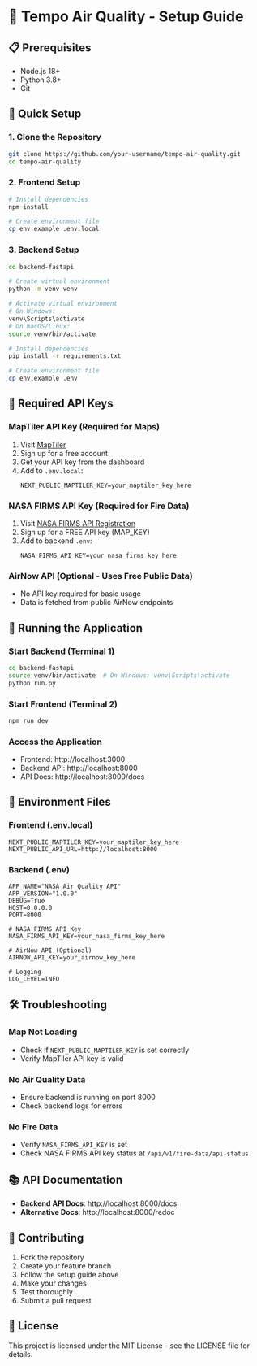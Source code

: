 # 🚀 Tempo Air Quality - Setup Guide

## 📋 Prerequisites

- Node.js 18+
- Python 3.8+
- Git

## 🔧 Quick Setup

### 1. Clone the Repository

```bash
git clone https://github.com/your-username/tempo-air-quality.git
cd tempo-air-quality
```

### 2. Frontend Setup

```bash
# Install dependencies
npm install

# Create environment file
cp env.example .env.local
```

### 3. Backend Setup

```bash
cd backend-fastapi

# Create virtual environment
python -m venv venv

# Activate virtual environment
# On Windows:
venv\Scripts\activate
# On macOS/Linux:
source venv/bin/activate

# Install dependencies
pip install -r requirements.txt

# Create environment file
cp env.example .env
```

## 🔑 Required API Keys

### MapTiler API Key (Required for Maps)

1. Visit [MapTiler](https://www.maptiler.com/)
2. Sign up for a free account
3. Get your API key from the dashboard
4. Add to `.env.local`:
   ```env
   NEXT_PUBLIC_MAPTILER_KEY=your_maptiler_key_here
   ```

### NASA FIRMS API Key (Required for Fire Data)

1. Visit [NASA FIRMS API Registration](https://firms.modaps.eosdis.nasa.gov/api/map_key)
2. Sign up for a FREE API key (MAP_KEY)
3. Add to backend `.env`:
   ```env
   NASA_FIRMS_API_KEY=your_nasa_firms_key_here
   ```

### AirNow API (Optional - Uses Free Public Data)

- No API key required for basic usage
- Data is fetched from public AirNow endpoints

## 🚀 Running the Application

### Start Backend (Terminal 1)

```bash
cd backend-fastapi
source venv/bin/activate  # On Windows: venv\Scripts\activate
python run.py
```

### Start Frontend (Terminal 2)

```bash
npm run dev
```

### Access the Application

- Frontend: http://localhost:3000
- Backend API: http://localhost:8000
- API Docs: http://localhost:8000/docs

## 📁 Environment Files

### Frontend (.env.local)

```env
NEXT_PUBLIC_MAPTILER_KEY=your_maptiler_key_here
NEXT_PUBLIC_API_URL=http://localhost:8000
```

### Backend (.env)

```env
APP_NAME="NASA Air Quality API"
APP_VERSION="1.0.0"
DEBUG=True
HOST=0.0.0.0
PORT=8000

# NASA FIRMS API Key
NASA_FIRMS_API_KEY=your_nasa_firms_key_here

# AirNow API (Optional)
AIRNOW_API_KEY=your_airnow_key_here

# Logging
LOG_LEVEL=INFO
```

## 🛠️ Troubleshooting

### Map Not Loading

- Check if `NEXT_PUBLIC_MAPTILER_KEY` is set correctly
- Verify MapTiler API key is valid

### No Air Quality Data

- Ensure backend is running on port 8000
- Check backend logs for errors

### No Fire Data

- Verify `NASA_FIRMS_API_KEY` is set
- Check NASA FIRMS API key status at `/api/v1/fire-data/api-status`

## 📚 API Documentation

- **Backend API Docs**: http://localhost:8000/docs
- **Alternative Docs**: http://localhost:8000/redoc

## 🤝 Contributing

1. Fork the repository
2. Create your feature branch
3. Follow the setup guide above
4. Make your changes
5. Test thoroughly
6. Submit a pull request

## 📄 License

This project is licensed under the MIT License - see the LICENSE file for details.
